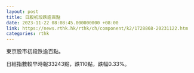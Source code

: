 ```yaml
---
layout: post
title: 日股初段跌逾百點
date: 2023-11-22 08:08:45.000000000 +08:00
link: https://news.rthk.hk/rthk/ch/component/k2/1728868-20231122.htm
categories: rthk
---
```


東京股市初段跌逾百點。

日經指數較早時報33243點，跌110點，跌幅0.33%。
